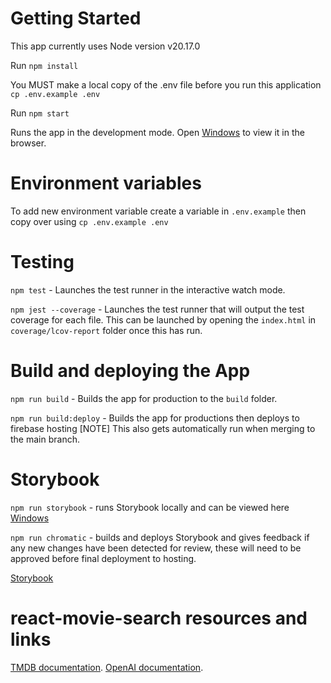 # Getting Started

This app currently uses Node version v20.17.0

Run `npm install`

You MUST make a local copy of the .env file before you run this application `cp .env.example .env`

Run `npm start`

Runs the app in the development mode. Open [Windows](http://localhost:3000) to view it in the browser.

# Environment variables

To add new environment variable create a variable in `.env.example` then copy over using `cp .env.example .env`

# Testing

`npm test` - Launches the test runner in the interactive watch mode.

`npm jest --coverage` - Launches the test runner that will output the test coverage for each file. This can be launched by opening the `index.html` in `coverage/lcov-report` folder once this has run.

# Build and deploying the App

`npm run build` - Builds the app for production to the `build` folder.

`npm run build:deploy` - Builds the app for productions then deploys to firebase hosting [NOTE] This also gets automatically run when merging to the main branch.

# Storybook

`npm run storybook` - runs Storybook locally and can be viewed here [Windows](http://localhost:6006/)

`npm run chromatic` - builds and deploys Storybook and gives feedback if any new changes have been detected for review, these will need to be approved before final deployment to hosting.

[Storybook](storybook.sdenning.co.uk)

# react-movie-search resources and links

[TMDB documentation](https://developer.themoviedb.org/docs/getting-started).
[OpenAI documentation](https://platform.openai.com/docs/overview).
